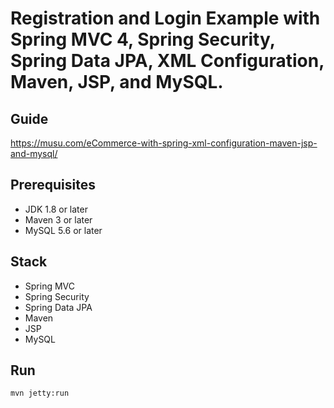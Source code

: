 # Registration and Login Example with Spring MVC 4, Spring Security, Spring Data JPA, XML Configuration, Maven, JSP, and MySQL.

## Guide
https://musu.com/eCommerce-with-spring-xml-configuration-maven-jsp-and-mysql/

## Prerequisites
- JDK 1.8 or later
- Maven 3 or later
- MySQL 5.6 or later

## Stack
- Spring MVC
- Spring Security
- Spring Data JPA
- Maven
- JSP
- MySQL

## Run
```mvn jetty:run```
